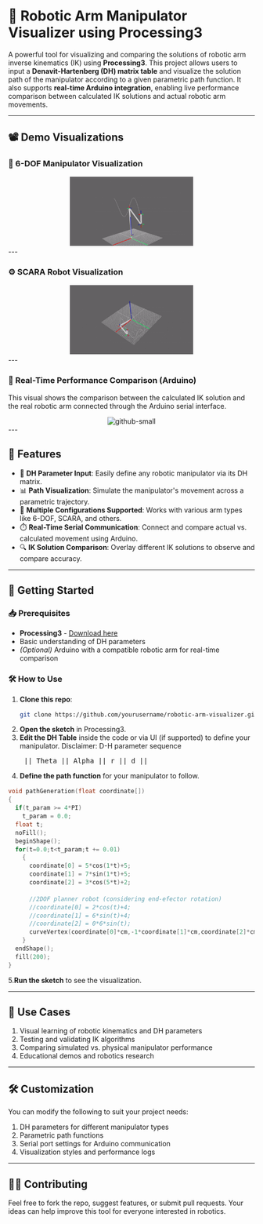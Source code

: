 # 🤖 Robotic Arm Manipulator Visualizer using Processing3

A powerful tool for visualizing and comparing the solutions of robotic arm inverse kinematics (IK) using **Processing3**. This project allows users to input a **Denavit-Hartenberg (DH) matrix table** and visualize the solution path of the manipulator according to a given parametric path function. It also supports **real-time Arduino integration**, enabling live performance comparison between calculated IK solutions and actual robotic arm movements.

---

## 📽️ Demo Visualizations

### 🔧 6-DOF Manipulator Visualization
<div align="center">
  <img src="https://github.com/AbrarMahmud/N_DOF_simulation/blob/main/DH_matrix_to_arm_visualizer/6_DOF_arm.gif" alt="github-small" width="50%">
</div>
---

### ⚙️ SCARA Robot Visualization
<div align="center">
  <img src="https://github.com/AbrarMahmud/N_DOF_simulation/blob/main/DH_matrix_to_arm_visualizer/SCARA_arm.gif" alt="github-small" width="50%">
</div>
---

### 🔌 Real-Time Performance Comparison (Arduino)
This visual shows the comparison between the calculated IK solution and the real robotic arm connected through the Arduino serial interface.  
<div align="center">
  <img src="https://github.com/AbrarMahmud/N_DOF_simulation/blob/main/DH_matrix_to_arm_visualizer/IMG_0497.gif" alt="github-small" width="50%">
</div>
---

## 🧩 Features

- 🎯 **DH Parameter Input**: Easily define any robotic manipulator via its DH matrix.
- 📊 **Path Visualization**: Simulate the manipulator's movement across a parametric trajectory.
- 🔁 **Multiple Configurations Supported**: Works with various arm types like 6-DOF, SCARA, and others.
- ⏱️ **Real-Time Serial Communication**: Connect and compare actual vs. calculated movement using Arduino.
- 🔍 **IK Solution Comparison**: Overlay different IK solutions to observe and compare accuracy.

---

## 🚀 Getting Started

### 📥 Prerequisites

- **Processing3** - [Download here](https://processing.org/download/)
- Basic understanding of DH parameters
- *(Optional)* Arduino with a compatible robotic arm for real-time comparison

### 🛠️ How to Use

1. **Clone this repo**:
   ```bash
   git clone https://github.com/yourusername/robotic-arm-visualizer.git
   ```
2. **Open the sketch**  in Processing3.
3. **Edit the DH Table** inside the code or via UI (if supported) to define your manipulator.
   Disclaimer: D-H parameter sequence
          <pre>  || Theta  ||  Alpha  ||  r  ||  d  || </pre>
4. **Define the path function** for your manipulator to follow.
```c++
void pathGeneration(float coordinate[])
{
  if(t_param >= 4*PI)
    t_param = 0.0;
  float t;
  noFill();
  beginShape();
  for(t=0.0;t<t_param;t += 0.01)
    {
      coordinate[0] = 5*cos(1*t)+5;
      coordinate[1] = 7*sin(1*t)+5;
      coordinate[2] = 3*cos(5*t)+2;
      
      //2DOF planner robot (considering end-efector rotation)      
      //coordinate[0] = 2*cos(t)+4;
      //coordinate[1] = 6*sin(t)+4;
      //coordinate[2] = 0*6*sin(t);  
      curveVertex(coordinate[0]*cm,-1*coordinate[1]*cm,coordinate[2]*cm);
    }
  endShape();
  fill(200);
}
   ```
5.**Run the sketch** to see the visualization.

---
## 🧪 Use Cases
1. Visual learning of robotic kinematics and DH parameters
2. Testing and validating IK algorithms
3. Comparing simulated vs. physical manipulator performance
4. Educational demos and robotics research

---
## 🛠️ Customization
You can modify the following to suit your project needs:
1. DH parameters for different manipulator types
2. Parametric path functions
3. Serial port settings for Arduino communication
4. Visualization styles and performance logs

---
## 🧑‍💻 Contributing
Feel free to fork the repo, suggest features, or submit pull requests. Your ideas can help improve this tool for everyone interested in robotics.
